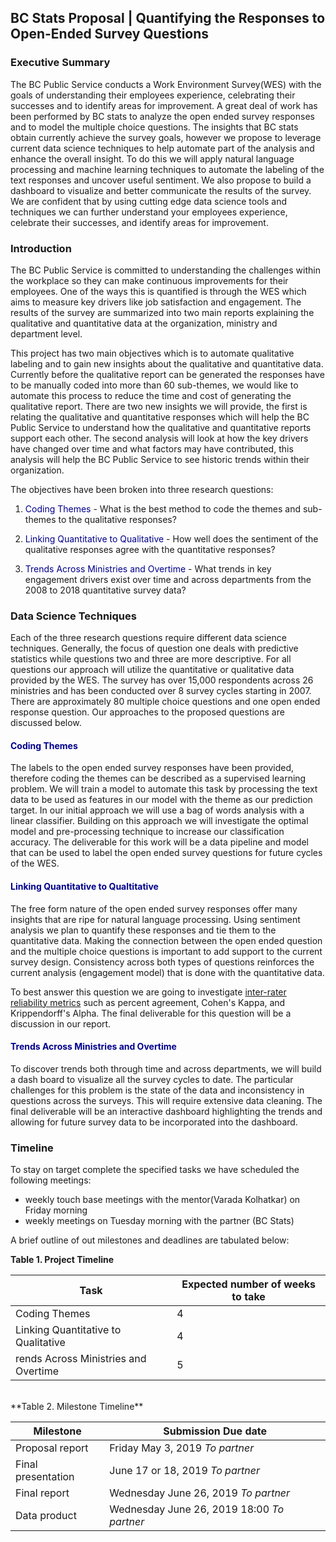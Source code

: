 BC Stats Proposal | Quantifying the Responses to Open-Ended Survey Questions
-----------------

### Executive Summary

The BC Public Service conducts a Work Environment Survey(WES) with the goals of understanding their employees experience, celebrating their successes and to identify areas for improvement. A great deal of work has been performed by BC stats to analyze the open ended survey responses and to model the multiple choice questions. The insights that BC stats obtain currently achieve the survey goals, however we propose to leverage current data science techniques to help automate part of the analysis and enhance the overall insight. To do this we will apply natural language processing and machine learning techniques to automate the labeling of the text responses and uncover useful sentiment. We also propose to build a dashboard to visualize and better communicate the results of the survey. We are confident that by using cutting edge data science tools and techniques we can further understand your employees experience, celebrate their successes, and identify areas for improvement.

### Introduction

The BC Public Service is committed to understanding the challenges within the workplace so they can make continuous improvements for their employees. One of the ways this is quantified is through the WES which aims to measure key drivers like job satisfaction and engagement. The results of the survey are summarized into two main reports explaining the qualitative and quantitative data at the organization, ministry and department level.

This project has two main objectives which is to automate qualitative labeling and to gain new insights about the qualitative and quantitative data. Currently before the qualitative report can be generated the responses have to be manually coded into more than 60 sub-themes, we would like to automate this process to reduce the time and cost of generating the qualitative report. There are two new insights we will provide, the first is relating the qualitative and quantitative responses which will help the BC Public Service to understand how the qualitative and quantitative reports support each other. The second analysis will look at how the key drivers have changed over time and what factors may have contributed, this analysis will help the BC Public Service to see historic trends within their organization.

The objectives have been broken into three research questions:

1.  <span style="color:Darkblue">Coding Themes</span> - What is the best method to code the themes and sub-themes to the qualitative responses?

2.  <span style="color:Darkblue">Linking Quantitative to Qualitative</span> - How well does the sentiment of the qualitative responses agree with the quantitative responses?

3.  <span style="color:Darkblue">Trends Across Ministries and Overtime</span> - What trends in key engagement drivers exist over time and across departments from the 2008 to 2018 quantitative survey data?

### Data Science Techniques

Each of the three research questions require different data science techniques. Generally, the focus of question one deals with predictive statistics while questions two and three are more descriptive. For all questions our approach will utilize the quantitative or qualitative data provided by the WES. The survey has over 15,000 respondents across 26 ministries and has been conducted over 8 survey cycles starting in 2007. There are approximately 80 multiple choice questions and one open ended response question. Our approaches to the proposed questions are discussed below.

#### <span style="color:Darkblue">Coding Themes</span>

The labels to the open ended survey responses have been provided, therefore coding the themes can be described as a supervised learning problem. We will train a model to automate this task by processing the text data to be used as features in our model with the theme as our prediction target. In our initial approach we will use a bag of words analysis with a linear classifier. Building on this approach we will investigate the optimal model and pre-processing technique to increase our classification accuracy. The deliverable for this work will be a data pipeline and model that can be used to label the open ended survey questions for future cycles of the WES.

#### <span style="color:Darkblue">Linking Quantitative to Qualtitative</span>

The free form nature of the open ended survey responses offer many insights that are ripe for natural language processing. Using sentiment analysis we plan to quantify these responses and tie them to the quantitative data. Making the connection between the open ended question and the multiple choice questions is important to add support to the current survey design. Consistency across both types of questions reinforces the current analysis (engagement model) that is done with the quantitative data.

To best answer this question we are going to investigate [inter-rater reliability metrics](https://en.wikipedia.org/wiki/Inter-rater_reliability) such as percent agreement, Cohen's Kappa, and Krippendorff's Alpha. The final deliverable for this question will be a discussion in our report.

#### <span style="color:Darkblue">Trends Across Ministries and Overtime</span>

To discover trends both through time and across departments, we will build a dash board to visualize all the survey cycles to date. The particular challenges for this problem is the state of the data and inconsistency in questions across the surveys. This will require extensive data cleaning. The final deliverable will be an interactive dashboard highlighting the trends and allowing for future survey data to be incorporated into the dashboard.

### Timeline

To stay on target complete the specified tasks we have scheduled the following meetings:

-   weekly touch base meetings with the mentor(Varada Kolhatkar) on Friday morning
-   weekly meetings on Tuesday morning with the partner (BC Stats)

A brief outline of out milestones and deadlines are tabulated below:

**Table 1. Project Timeline**

| Task                                 | Expected number of weeks to take |
|--------------------------------------|----------------------------------|
| Coding Themes                        | 4                                |
| Linking Quantitative to Qualitative  | 4                                |
| rends Across Ministries and Overtime | 5                                |

<br>
**Table 2. Milestone Timeline**

| Milestone          | Submission Due date                        |
|--------------------|--------------------------------------------|
| Proposal report    | Friday May 3, 2019 *To partner*            |
| Final presentation | June 17 or 18, 2019 *To partner*           |
| Final report       | Wednesday June 26, 2019 *To partner*       |
| Data product       | Wednesday June 26, 2019 18:00 *To partner* |
